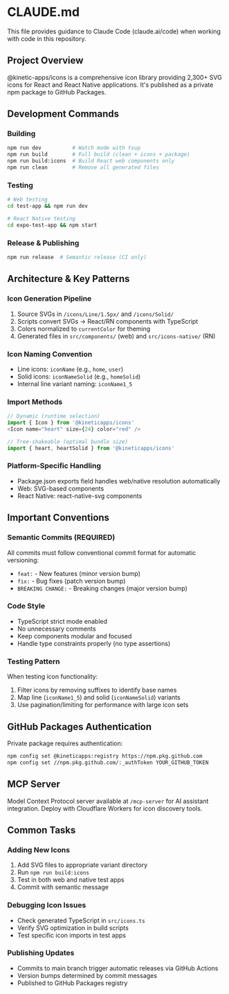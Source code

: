 # CLAUDE.md

This file provides guidance to Claude Code (claude.ai/code) when working with code in this repository.

## Project Overview

@kinetic-apps/icons is a comprehensive icon library providing 2,300+ SVG icons for React and React Native applications. It's published as a private npm package to GitHub Packages.

## Development Commands

### Building
```bash
npm run dev          # Watch mode with tsup
npm run build        # Full build (clean + icons + package)
npm run build:icons  # Build React web components only
npm run clean        # Remove all generated files
```

### Testing
```bash
# Web testing
cd test-app && npm run dev

# React Native testing  
cd expo-test-app && npm start
```

### Release & Publishing
```bash
npm run release  # Semantic release (CI only)
```

## Architecture & Key Patterns

### Icon Generation Pipeline
1. Source SVGs in `/icons/Line/1.5px/` and `/icons/Solid/`
2. Scripts convert SVGs → React/RN components with TypeScript
3. Colors normalized to `currentColor` for theming
4. Generated files in `src/components/` (web) and `src/icons-native/` (RN)

### Icon Naming Convention
- Line icons: `iconName` (e.g., `home`, `user`)
- Solid icons: `iconNameSolid` (e.g., `homeSolid`)
- Internal line variant naming: `iconName1_5`

### Import Methods
```typescript
// Dynamic (runtime selection)
import { Icon } from '@kineticapps/icons'
<Icon name="heart" size={24} color="red" />

// Tree-shakeable (optimal bundle size)
import { heart, heartSolid } from '@kineticapps/icons'
```

### Platform-Specific Handling
- Package.json exports field handles web/native resolution automatically
- Web: SVG-based components
- React Native: react-native-svg components

## Important Conventions

### Semantic Commits (REQUIRED)
All commits must follow conventional commit format for automatic versioning:
- `feat:` - New features (minor version bump)
- `fix:` - Bug fixes (patch version bump)  
- `BREAKING CHANGE:` - Breaking changes (major version bump)

### Code Style
- TypeScript strict mode enabled
- No unnecessary comments
- Keep components modular and focused
- Handle type constraints properly (no type assertions)

### Testing Pattern
When testing icon functionality:
1. Filter icons by removing suffixes to identify base names
2. Map line (`iconName1_5`) and solid (`iconNameSolid`) variants
3. Use pagination/limiting for performance with large icon sets

## GitHub Packages Authentication

Private package requires authentication:
```bash
npm config set @kineticapps:registry https://npm.pkg.github.com
npm config set //npm.pkg.github.com/:_authToken YOUR_GITHUB_TOKEN
```

## MCP Server

Model Context Protocol server available at `/mcp-server` for AI assistant integration. Deploy with Cloudflare Workers for icon discovery tools.

## Common Tasks

### Adding New Icons
1. Add SVG files to appropriate variant directory
2. Run `npm run build:icons` 
3. Test in both web and native test apps
4. Commit with semantic message

### Debugging Icon Issues
- Check generated TypeScript in `src/icons.ts`
- Verify SVG optimization in build scripts
- Test specific icon imports in test apps

### Publishing Updates
- Commits to main branch trigger automatic releases via GitHub Actions
- Version bumps determined by commit messages
- Published to GitHub Packages registry